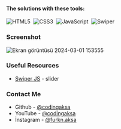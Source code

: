 #### The solutions with these tools:

![HTML5](https://img.shields.io/badge/-HTML5-E34F26?style=for-the-badge&logo=html5&logoColor=white)&nbsp;
![CSS3](https://img.shields.io/badge/-CSS3-1572B6?style=for-the-badge&logo=css3)&nbsp;
![JavaScript](https://img.shields.io/badge/Javascript-F7DF1E.svg?style=for-the-badge&logo=javascript&logoColor=black)&nbsp;
![Swiper](https://img.shields.io/badge/swiper%20js-4287F5?style=for-the-badge&logo=swiper&logoColor=white)&nbsp;


### Screenshot


![Ekran görüntüsü 2024-03-01 153555](https://github.com/codingaksa/Music-Player/assets/146668435/6b95d127-e4fe-4e0f-a3e7-a9506000d051)


### Useful Resources

- [Swiper JS](https://swiperjs.com) - slider

### Contact Me

- Github - [@codingaksa]([https://github.com/ecemgo](https://github.com/codingaksa)https://github.com/codingaksa)
- YouTube - [@codingaksa]([https://www.youtube.com/channel/UCktkPv17cw27PaFGcnZa_aQ](https://www.youtube.com/channel/UCbJvuvc2o4qTwHZFw1_jBMA)https://www.youtube.com/channel/UCbJvuvc2o4qTwHZFw1_jBMA)
-  İnstagram - [@furkn.aksa]([https://github.com/ecemgo](https://github.com/codingaksa)https://github.com/codingaksa](https://www.instagram.com/furkn.aksa/)https://www.instagram.com/furkn.aksa/)
